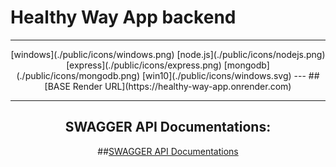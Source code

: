 # **Healthy Way App** backend

---

<center>
[windows](./public/icons/windows.png) [node.js](./public/icons/nodejs.png) [express](./public/icons/express.png)
[mongodb](./public/icons/mongodb.png) [win10](./public/icons/windows.svg)
---
## [BASE Render URL](https://healthy-way-app.onrender.com)

---

## SWAGGER API Documentations:

##[SWAGGER API Documentations](https://healthy-way-app.onrender.com/api-skeleton)

</center>
